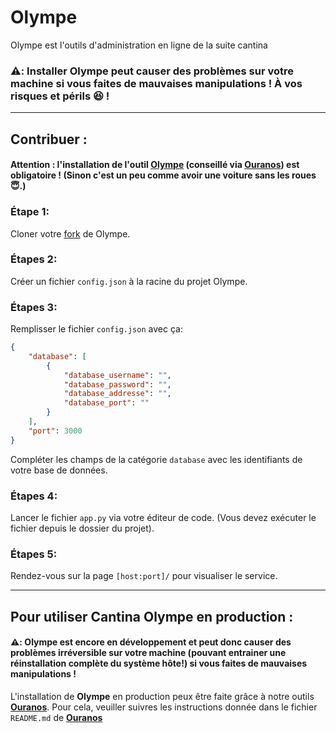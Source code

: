 # Olympe

Olympe est l'outils d'administration en ligne de la suite cantina

### ⚠️: Installer Olympe peut causer des problèmes sur votre machine si vous faites de mauvaises manipulations ! À vos risques et périls 😆 !

***

## Contribuer :

#### Attention : l'installation de l'outil [Olympe](https://github.com/Cantina-Org/Olympe) (conseillé via [Ouranos](https://github.com/Cantina-Org/Ouranos)) est obligatoire ! (Sinon c'est un peu comme avoir une voiture sans les roues 😇.)

### Étape 1:
Cloner votre [fork](https://github.com/Cantina-Org/Olympe/fork) de Olympe.

### Étapes 2:
Créer un fichier `config.json` à la racine du projet Olympe.

### Étapes 3:
Remplisser le fichier `config.json` avec ça: 
```json
{
    "database": [
        {
            "database_username": "",
            "database_password": "",
            "database_addresse": "",
            "database_port": ""
        }
    ],
    "port": 3000
}
``` 
Compléter les champs de la catégorie `database` avec les identifiants de votre base de données.


### Étapes 4:
Lancer le fichier `app.py` via votre éditeur de code. (Vous devez exécuter le fichier depuis le dossier du projet). 

### Étapes 5:
Rendez-vous sur la page `[host:port]/` pour visualiser le service.

*** 

## Pour utiliser Cantina Olympe en production :

#### ⚠️: Olympe est encore en développement et peut donc causer des problèmes irréversible sur votre machine (pouvant entrainer une réinstallation complète du système hôte!) si vous faites de mauvaises manipulations !

L'installation de **Olympe** en production peux être faite grâce à notre outils [**Ouranos**](https://github.com/Cantina-Org/Ouranos). 
Pour cela, veuiller suivres les instructions donnée dans le fichier `README.md` de [**Ouranos**](https://github.com/Cantina-Org/Ouranos)

